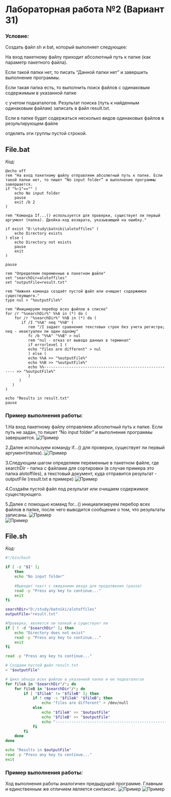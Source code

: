 # Лабораторная работа №2 (Вариант 31)

### Условие:

Создать файл sh и bat, который выполняет следующее: 

На вход пакетному файлу приходит абсолютный путь к папке (как параметр пакетного файла). 

Если такой папки нет, то писать “Данной папки нет” и завершить выполнение программы.

Если такая папка есть, то выполнить поиск файлов с одинаковым содержимым в указанной папке

с учетом подкаталогов. Результат поиска (путь к найденным одинаковым файлам) записать в файл result.txt.

Если в папке будет содержаться несколько видов одинаковых файлов в результирующем файле

отделять эти группы пустой строкой.

## File.bat

*Код:*  

```batch
@echo off
rem "На вход пакетному файлу отправляем абсолютный путь к папке. Если такой папки нет, то пишет “No input folder” и выполнение программы завершается.
if "%~1"=="" (
    echo No input folder 
    pause 
    exit /b 2
)

rem "Команда If...() используется для проверки, существует ли первый аргумент (папка). Двойка-код возврата, указывающий на ошибку." 

if exist "D:\study\batniki\alotoffiles" (
    echo Directory exists
) else (
    echo Directory not exists 
    pause
    exit
)

pause 

rem "Определяем переменные в пакетном файле"
set "searchDir=alotoffiles"
set "outputFile=result.txt"

rem "Нижняя команда создаёт пустой файл или очищает содержимое существующего."
type nul > "%outputFile%" 

rem "Инициируем перебор всех файлов в спискe"
for /r "%searchDir%" %%A in (*) do (
    for /r "%searchDir%" %%B in (*) do (
       if /I "%%A" neq "%%B" (
          rem "/I задает сравнение текстовых строк без учета регистра; neq - неактуален ли один одному"
          fc /b "%%A" "%%B" > nul
          rem "nul - отказ от вывода данных в терминал"  
          if errorlevel 1 (
          echo "files are different" > nul 
          ) else (
          echo %%A >> "%outputFile%"
          echo %%B >> "%outputFile%"
          echo %%--------------------------------------------------------- >> "%outputFile%"
          )
      )
   )
)

echo "Results in result.txt"
pause
```
### Пример выполнения работы:

1.На вход пакетному файлу отправляем абсолютный путь к папке. Если путь не задан, то пишет “No input folder” и выполнение программы завершается.
![Пример](/images/failbat.png)  


2.Далее используем команду if...() для проверки, существует ли первый аргумент(папка).
![Пример](/images/excelbatpng2.png)

3.Следующим шагом определяем переменные в пакетном файле, где searchDir - папка с файлами для сортировки (в случае примера это папка alotoffiles), а текстовый документ, куда отправится результат - outputFile (result.txt в примере)
![Пример](/images/alotoffiles.png)  

4.Создаём пустой файл под результат или очищаем содержимое существующего.

5.Далее с помощью команд for...() инициализируем перебор всех файлов в папке, после чего выводится сообщение о том, что результаты записаны.
![Пример](/images/filebatresultpng.png)  
![Пример](/images/resultpng.png)  







## File.sh

*Код:*
```bash
#!/bin/bash

if [ -z "$1" ]; 
    then
    echo "No input folder"
    
    #Выводит текст с ожиданием ввода для продолжения (pause)
    read -p "Press any key to continue..."
    exit
fi

searchDir="D:/study/batniki/alotoffiles"
outputFile="result.txt"

#Проверка, является ли папкой и существует ли
if [ ! -d "$searchDir" ]; then
    echo "Directory does not exist"
    read -p "Press any key to continue..."
    exit
fi

read -p "Press any key to continue..."

# Создаем пустой файл result.txt
> "$outputFile"

# Цикл обхода всех файлов в указанной папке и ее подкаталогах
for fileA in "$searchDir"/*; do
    for fileB in "$searchDir"/*; do
        if [ "$fileA" != "$fileB" ]; then
            if ! cmp -s "$fileA" "$fileB"; then
                echo "files are different" > /dev/null
            else
                echo "$fileA" >> "$outputFile"
                echo "$fileB" >> "$outputFile"
                echo "---------------------------------------------------------" >> "$outputFile"
            fi
        fi
    done
done

echo "Results in $outputFile"
read -p "Press any key to continue..."
exit
```

### Пример выполнения работы:

Ход выполнения работы аналогичен предыдущей программе. Главным и единственным же отличием является синтаксис.
![Пример](/images/fileshresult.png)
![Пример](/images/resultpng.png)



